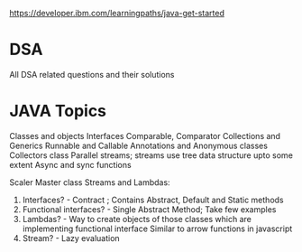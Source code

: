https://developer.ibm.com/learningpaths/java-get-started

# DSA
All DSA related questions and their solutions

# JAVA Topics
Classes and objects
Interfaces
Comparable, Comparator
Collections and Generics
Runnable and Callable
Annotations and Anonymous classes
Collectors class
Parallel streams; streams use tree data structure upto some extent
Async and sync functions

Scaler Master class Streams and Lambdas:
1. Interfaces? - Contract ; Contains Abstract, Default and Static methods
2. Functional interfaces? - Single Abstract Method; Take few examples
3. Lambdas? - Way to create objects of those classes which are implementing functional interface
              Similar to arrow functions in javascript
4. Stream? - Lazy evaluation